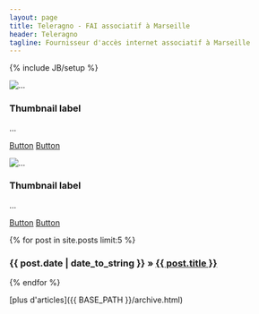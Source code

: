 ```yaml
---
layout: page
title: Teleragno - FAI associatif à Marseille
header: Teleragno
tagline: Fournisseur d'accès internet associatif à Marseille
---
```

{% include JB/setup %}

<div class="row">
  <div class="col-sm-6 col-md-4">
    <div class="thumbnail">
      <img src="..." alt="...">
      <div class="caption">
        <h3>Thumbnail label</h3>
        <p>...</p>
        <p><a href="#" class="btn btn-primary" role="button">Button</a> <a href="#" class="btn btn-default" role="button">Button</a></p>
      </div>
    </div>
  </div>
  <div class="col-sm-6 col-md-4">
    <div class="thumbnail">
      <img src="..." alt="...">
      <div class="caption">
        <h3>Thumbnail label</h3>
        <p>...</p>
        <p><a href="#" class="btn btn-primary" role="button">Button</a> <a href="#" class="btn btn-default" role="button">Button</a></p>
      </div>
    </div>
  </div>
</div>

{% for post in site.posts limit:5 %}
 <h3>{{ post.date | date_to_string }} &raquo; <a href="{{ BASE_PATH }}{{ post.url }}">{{ post.title }}</a></h3>
{% endfor %}

[plus d'articles]({{ BASE_PATH }}/archive.html)

